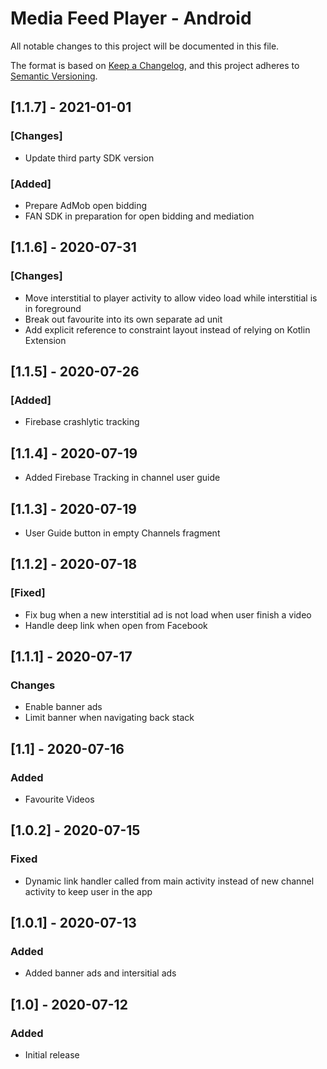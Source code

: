 # Media Feed Player - Android

All notable changes to this project will be documented in this file.

The format is based on [Keep a Changelog](https://keepachangelog.com/en/1.0.0/), and this project adheres to
[Semantic Versioning](https://semver.org/spec/v2.0.0.html).

## [1.1.7] - 2021-01-01
### [Changes]
- Update third party SDK version

### [Added]
- Prepare AdMob open bidding
- FAN SDK in preparation for open bidding and mediation

## [1.1.6] - 2020-07-31
### [Changes]
- Move interstitial to player activity to allow video load while interstitial is in foreground
- Break out favourite into its own separate ad unit
- Add explicit reference to constraint layout instead of relying on Kotlin Extension

## [1.1.5] - 2020-07-26
### [Added]
- Firebase crashlytic tracking

## [1.1.4] - 2020-07-19
- Added Firebase Tracking in channel user guide

## [1.1.3] - 2020-07-19
- User Guide button in empty Channels fragment

## [1.1.2] - 2020-07-18
### [Fixed]
- Fix bug when a new interstitial ad is not load when user finish a video
- Handle deep link when open from Facebook

## [1.1.1] - 2020-07-17
### Changes
- Enable banner ads
- Limit banner when navigating back stack

## [1.1] - 2020-07-16
### Added
- Favourite Videos

## [1.0.2] - 2020-07-15
### Fixed
- Dynamic link handler called from main activity instead of new channel activity to keep user in the app

## [1.0.1] - 2020-07-13
### Added
- Added banner ads and intersitial ads

## [1.0] - 2020-07-12
### Added
- Initial release